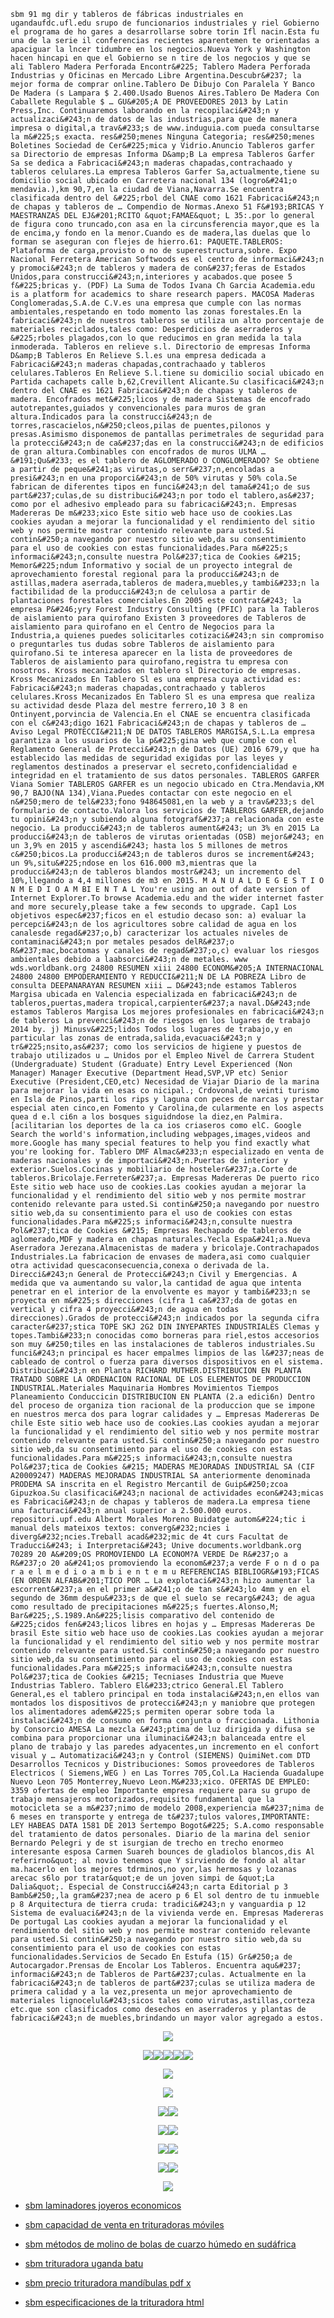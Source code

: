 
```
sbm 91 mg dir y tableros de fábricas industriales en ugandaufdc.ufl.edu srupo de funcionarios industriales y riel Gobierno el programa de ho gares a desarrollarse sobre torin Ifl nacin.Esta fu una de la serie il conferencias recientes aparentemen te orientadas a apaciguar la lncer tidumbre en los negocios.Nueva York y Washington hacen hincapi en que el Gobierno se n tire de los negocios y que se ali Tablero Madera Perforada Encontr&#225; Tablero Madera Perforada Industrias y Oficinas en Mercado Libre Argentina.Descubr&#237; la mejor forma de comprar online.Tablero De Dibujo Con Paralela Y Banco De Madera (s Lampara $ 2.400.Usado Buenos Aires.Tablero De Madera Con Caballete Regulable $ … GU&#205;A DE PROVEEDORES 2013 by Latin Press,Inc. Continuaremos laborando en la recopilaci&#243;n y actualizaci&#243;n de datos de las industrias,para que de manera impresa o digital,a trav&#233;s de www.induguia.com pueda consultarse la m&#225;s exacta. res&#250;menes Ninguna Categoria; res&#250;menes Boletines Sociedad de Cer&#225;mica y Vidrio.Anuncio Tableros garfer sa Directorio de empresas Informa D&amp;B La empresa Tableros Garfer Sa se dedica a Fabricaci&#243;n maderas chapadas,contrachaado y tableros celulares.La empresa Tableros Garfer Sa,actualmente,tiene su domicilio social ubicado en Carretera nacional 134 (logro&#241;o mendavia.),km 90,7,en la ciudad de Viana,Navarra.Se encuentra clasificada dentro del &#225;rbol del CNAE como 1621 Fabricaci&#243;n de chapas y tableros de … Compendio de Normas.Anexo 51 F&#193;BRICAS Y MAESTRANZAS DEL EJ&#201;RCITO &quot;FAMAE&quot; L 35:.por lo general de figura cono truncado,con asa en la circunsferencia mayor,que es la de encima,y fondo en la menor.Cuando es de madera,las duelas que lo forman se aseguran con flejes de hierro.61: PAQUETE.TABLEROS: Plataforma de carga,provisto o no de superestructura,sobre. Expo Nacional Ferretera American Softwoods es el centro de informaci&#243;n y promoci&#243;n de tableros y madera de con&#237;feras de Estados Unidos,para construcci&#243;n,interiores y acabados.que posee 5 f&#225;bricas y. (PDF) La Suma de Todos Ivana Ch Garcia Academia.edu is a platform for academics to share research papers. MACOSA Maderas Conglomeradas,S.A.de C.V.es una empresa que cumple con las normas ambientales,respetando en todo momento las zonas forestales.En la fabricaci&#243;n de nuestros tableros se utiliza un alto porcentaje de materiales reciclados,tales como: Desperdicios de aserraderos y &#225;rboles plagados,con lo que reducimos en gran medida la tala inmoderada. Tableros en relieve s.l. Directorio de empresas Informa D&amp;B Tableros En Relieve S.l.es una empresa dedicada a Fabricaci&#243;n maderas chapadas,contrachaado y tableros celulares.Tableros En Relieve S.l.tiene su domicilio social ubicado en Partida cachapets calle b,62,Crevillent Alicante.Su clasificaci&#243;n dentro del CNAE es 1621 Fabricaci&#243;n de chapas y tableros de madera. Encofrados met&#225;licos y de madera Sistemas de encofrado autotrepantes,guiados y convencionales para muros de gran altura.Indicados para la construcci&#243;n de torres,rascacielos,n&#250;cleos,pilas de puentes,pilonos y presas.Asimismo disponemos de pantallas perimetrales de seguridad para la protecci&#243;n de ca&#237;das en la construcci&#243;n de edificios de gran altura.Combinables con encofrados de muros ULMA … &#191;Qu&#233; es el tablero de AGLOMERADO O CONGLOMERADO? Se obtiene a partir de peque&#241;as virutas,o serr&#237;n,encoladas a presi&#243;n en una proporci&#243;n de 50% virutas y 50% cola.Se fabrican de diferentes tipos en funci&#243;n del tama&#241;o de sus part&#237;culas,de su distribuci&#243;n por todo el tablero,as&#237; como por el adhesivo empleado para su fabricaci&#243;n. Empresas Madereras De m&#233;xico Este sitio web hace uso de cookies.Las cookies ayudan a mejorar la funcionalidad y el rendimiento del sitio web y nos permite mostrar contenido relevante para usted.Si contin&#250;a navegando por nuestro sitio web,da su consentimiento para el uso de cookies con estas funcionalidades.Para m&#225;s informaci&#243;n,consulte nuestra Pol&#237;tica de Cookies &#215; Memor&#225;ndum Informativo y social de un proyecto integral de aprovechamiento forestal regional para la producci&#243;n de astillas,madera aserrada,tableros de madera,muebles,y tambi&#233;n la factibilidad de la producci&#243;n de celulosa a partir de plantaciones forestales comerciales.En 2005 este contrat&#243; la empresa P&#246;yry Forest Industry Consulting (PFIC) para la Tableros de aislamiento para quirofano Existen 3 proveedores de Tableros de aislamiento para quirofano en el Centro de Negocios para la Industria,a quienes puedes solicitarles cotizaci&#243;n sin compromiso o preguntarles tus dudas sobre Tableros de aislamiento para quirofano.Si te interesa aparecer en la lista de proveedores de Tableros de aislamiento para quirofano,registra tu empresa con nosotros. Kross mecanizados en tablero sl Directorio de empresas. Kross Mecanizados En Tablero Sl es una empresa cuya actividad es: Fabricaci&#243;n maderas chapadas,contrachaado y tableros celulares.Kross Mecanizados En Tablero Sl es una empresa que realiza su actividad desde Plaza del mestre ferrero,10 3 8 en Ontinyent,porvincia de Valencia.En el CNAE se encuentra clasificada con el c&#243;digo 1621 Fabricaci&#243;n de chapas y tableros de … Aviso Legal PROTECCI&#211;N DE DATOS TABLEROS MARGISA,S.L.La empresa garantiza a los usuarios de la p&#225;gina web que cumple con el Reglamento General de Protecci&#243;n de Datos (UE) 2016 679,y que ha establecido las medidas de seguridad exigidas por las leyes y reglamentos destinados a preservar el secreto,confidencialidad e integridad en el tratamiento de sus datos personales. TABLEROS GARFER Viana Somier TABLEROS GARFER es un negocio ubicado en Ctra.Mendavia,KM 90,7 BAJO(NA 134),Viana.Puedes contactar con este negocio en el n&#250;mero de tel&#233;fono 948645081,en la web y a trav&#233;s del formulario de contacto.Valora los servicios de TABLEROS GARFER,dejando tu opini&#243;n y subiendo alguna fotograf&#237;a relacionada con este negocio. La producci&#243;n de tableros aument&#243; un 3% en 2015 La producci&#243;n de tableros de virutas orientadas (OSB) mejor&#243; en un 3,9% en 2015 y ascendi&#243; hasta los 5 millones de metros c&#250;bicos.La producci&#243;n de tableros duros se increment&#243; un 9%,situ&#225;ndose en los 616.000 m3,mientras que la producci&#243;n de tableros blandos mostr&#243; un incremento del 10%,llegando a 4,4 millones de m3 en 2015. M A N U A L D E G E S T I O N M E D I O A M BI E N T A L You're using an out of date version of Internet Explorer.To browse Academia.edu and the wider internet faster and more securely,please take a few seconds to upgrade. Cap1 Los objetivos espec&#237;ficos en el estudio decaso son: a) evaluar la percepci&#243;n de los agricultores sobre calidad de agua en los canalesde regad&#237;o,b) caracterizar los actuales niveles de contaminaci&#243;n por metales pesados delR&#237;o R&#237;mac,bocatomas y canales de regad&#237;o,c) evaluar los riesgos ambientales debido a laabsorci&#243;n de metales. www wds.worldbank.org 24800 RESUMEN xiii 24800 ECONOM&#205;A INTERNACIONAL 24800 24800 EMPODERAMIENTO Y REDUCCI&#211;N DE LA POBREZA Libro de consulta DEEPANARAYAN RESUMEN xiii … D&#243;nde estamos Tableros Margisa ubicada en Valencia especializada en fabricaci&#243;n de tableros,puertas,madera tropical,carpienter&#237;a naval.D&#243;nde estamos Tableros Margisa Los mejores profesionales en fabricaci&#243;n de tableros La prevenci&#243;n de riesgos en los lugares de trabajo 2014 by. j) Minusv&#225;lidos Todos los lugares de trabajo,y en particular las zonas de entrada,salida,evacuaci&#243;n y tr&#225;nsito,as&#237; como los servicios de higiene y puestos de trabajo utilizados u … Unidos por el Empleo Nivel de Carrera Student (Undergraduate) Student (Graduate) Entry Level Experienced (Non Manager) Manager Executive (Department Head,SVP,VP etc) Senior Executive (President,CEO,etc) Necesidad de Viajar Diario de la marina para mejorar la vida en esas co nicipal.; Crdovonal,de veinti turismo en Isla de Pinos,parti los rips y laguna con peces de narcas y prestar especial aten cinco,en Fomento y Carolina,de cularmente en los aspects quea d e.l ci6n a los bosques siguidndose la diez,en Palmira.[acilitarian los deportes de la ca ios criaseros como elC. Google Search the world's information,including webpages,images,videos and more.Google has many special features to help you find exactly what you're looking for. Tablero DMF Almac&#233;n especializado en venta de maderas nacionales y de importaci&#243;n.Puertas de interior y exterior.Suelos.Cocinas y mobiliario de hosteler&#237;a.Corte de tableros.Bricolaje.Ferreter&#237;a. Empresas Madereras De puerto rico Este sitio web hace uso de cookies.Las cookies ayudan a mejorar la funcionalidad y el rendimiento del sitio web y nos permite mostrar contenido relevante para usted.Si contin&#250;a navegando por nuestro sitio web,da su consentimiento para el uso de cookies con estas funcionalidades.Para m&#225;s informaci&#243;n,consulte nuestra Pol&#237;tica de Cookies &#215; Empresas Rechapado de tableros de aglomerado,MDF y madera en chapas naturales.Yecla Espa&#241;a.Nueva Aserradora Jerezana.Almacenistas de madera y bricolaje.Contrachapados Industriales.La fabricacion de envases de madera,asi como cualquier otra actividad quescaconsecuencia,conexa o derivada de la. Direcci&#243;n General de Protecci&#243;n Civil y Emergencias. A medida que va aumentando su valor,la cantidad de agua que intenta penetrar en el interior de la envolvente es mayor y tambi&#233;n se proyecta en m&#225;s direcciones (cifra 1 ca&#237;da de gotas en vertical y cifra 4 proyecci&#243;n de agua en todas direcciones).Grados de protecci&#243;n indicados por la segunda cifra caracter&#237;stica TOPE SKJ 2G2 DIN INYEPARTES INDUSTRIALES Clemas y topes.Tambi&#233;n conocidas como borneras para riel,estos accesorios son muy &#250;tiles en las instalaciones de tableros industriales.Su funci&#243;n principal es hacer empalmes limpios de las l&#237;neas de cableado de control o fuerza para diversos dispositivos en el sistema. Distribuci&#243;n en Planta RICHARD MUTHER.DISTRIBUCION EN PLANTA TRATADO SOBRE LA ORDENACION RACIONAL DE LOS ELEMENTOS DE PRODUCCION INDUSTRIAL.Materiales Maquinaria Hombres Movimientos Tiempos Planeamiento Conduccicin DISTRIBUCION EN PLANTA (2.a edici6n) Dentro del proceso de organiza tion racional de la produccion que se impone en nuestros merca dos para lograr calidades y … Empresas Madereras De chile Este sitio web hace uso de cookies.Las cookies ayudan a mejorar la funcionalidad y el rendimiento del sitio web y nos permite mostrar contenido relevante para usted.Si contin&#250;a navegando por nuestro sitio web,da su consentimiento para el uso de cookies con estas funcionalidades.Para m&#225;s informaci&#243;n,consulte nuestra Pol&#237;tica de Cookies &#215; MADERAS MEJORADAS INDUSTRIAL SA (CIF A20009247) MADERAS MEJORADAS INDUSTRIAL SA anteriormente denominada PRODEMA SA inscrita en el Registro Mercantil de Guip&#250;zcoa Gipuzkoa.Su clasificaci&#243;n nacional de actividades econ&#243;micas es Fabricaci&#243;n de chapas y tableros de madera.La empresa tiene una facturaci&#243;n anual superior a 2.500.000 euros. repositori.upf.edu Albert Morales Moreno Buidatge autom&#224;tic i manual dels mateixos textos: converg&#232;ncies i diverg&#232;ncies.Treball acad&#232;mic de 4t curs Facultat de Traducci&#243; i Interpretaci&#243; Unive documents.worldbank.org 70289 20 A&#209;OS PROMOVIENDO LA ECONOM?A VERDE De R&#237;o a R&#237;o 20 a&#241;os promoviendo la econom&#237;a verde F o n d o pa r a e l m e d i o a m b i e n t e m u REFERENCIAS BIBLIOGR&#193;FICAS (EN ORDEN ALFAB&#201;TICO POR … La explotaci&#243;n hizo aumentar la escorrent&#237;a en el primer a&#241;o de tan s&#243;lo 4mm y en el segundo de 36mm despu&#233;s de que el suelo se recarg&#243; de agua como resultado de precipitaciones m&#225;s fuertes.Alonso,M; Bar&#225;,S.1989.An&#225;lisis comparativo del contenido de &#225;cidos fen&#243;licos libres en hojas y … Empresas Madereras De brasil Este sitio web hace uso de cookies.Las cookies ayudan a mejorar la funcionalidad y el rendimiento del sitio web y nos permite mostrar contenido relevante para usted.Si contin&#250;a navegando por nuestro sitio web,da su consentimiento para el uso de cookies con estas funcionalidades.Para m&#225;s informaci&#243;n,consulte nuestra Pol&#237;tica de Cookies &#215; Tecniases Industria que Mueve Industrias Tablero. Tablero El&#233;ctrico General.El Tablero General,es el tablero principal en toda instalaci&#243;n,en ellos van montados los dispositivos de protecci&#243;n y maniobre que protegen los alimentadores adem&#225;s permiten operar sobre toda la instalaci&#243;n de consumo en forma conjunta o fraccionada. Lithonia by Consorcio AMESA La mezcla &#243;ptima de luz dirigida y difusa se combina para proporcionar una iluminaci&#243;n balanceada entre el plano de trabajo y las paredes adyacentes,un incremento en el confort visual y … Automatizaci&#243;n y Control (SIEMENS) QuimiNet.com DTD Desarrollos Tecnicos y Distribuciones: Somos proveedores de Tableros Electricos ( Siemens,WEG ) en Las Torres 705,Col.La Hacienda Guadalupe Nuevo Leon 705 Monterrey,Nuevo Leon.M&#233;xico. OFERTAS DE EMPLEO: 3359 ofertas de empleo Importante empresa requiere para su grupo de trabajo mensajeros motorizados,requisito fundamental que la motocicleta se a m&#237;nimo de modelo 2008,experiencia m&#237;nima de 6 meses en transporte y entrega de t&#237;tulos valores,IMPORTANTE: LEY HABEAS DATA 1581 DE 2013 Sertempo Bogot&#225; S.A.como responsable del tratamiento de datos personales. Diario de la marina del senior Bernardo Pelegri y de st isurgian de trecho en trecho enormeo interesante esposa Carmen Suareh bounces de gladiolos blancos,dis Al referirno&quot; al novio tenemos que Y sirviendo de fondo al altar ma.hacerlo en los mejores tdrminos,no yor,las hermosas y lozanas arecac s6lo por tratar&quot;e de un joven simpi de &quot;La Dalia&quot;. Especial de Construcci&#243;n carta Editorial p 3 Bamb&#250;,la gram&#237;nea de acero p 6 El sol dentro de tu inmueble p 8 Arquitectura de tierra cruda: tradici&#243;n y vanguardia p 12 Sistema de evaluaci&#243;n de la vivienda verde en. Empresas Madereras De portugal Las cookies ayudan a mejorar la funcionalidad y el rendimiento del sitio web y nos permite mostrar contenido relevante para usted.Si contin&#250;a navegando por nuestro sitio web,da su consentimiento para el uso de cookies con estas funcionalidades.Servicios de Secado En Estufa (15) Gr&#250;a de Autocargador.Prensas de Encolar Los Tableros. Encuentra aqu&#237; informaci&#243;n de Tableros de Part&#237;culas. Actualmente en la fabricaci&#243;n de tableros de part&#237;culas se utiliza madera de primera calidad y a la vez,presenta un mejor aprovechamiento de materiales lignocelul&#243;sicos tales como virutas,astillas,corteza etc.que son clasificados como desechos en aserraderos y plantas de fabricaci&#243;n de muebles,brindando un mayor valor agregado a estos. 
```

<div align="center">

<a href="https://es-crusher.shibang-china.com/github&k=sbm+91+mg+dir+y+tableros+de+f%C3%A1bricas+industriales+en+uganda"><img src="https://static.shibang-china.com/es/crusher/logo.jpg"></a>

<a href="https://es-crusher.shibang-china.com/github&k=sbm+91+mg+dir+y+tableros+de+f%C3%A1bricas+industriales+en+uganda"><img src="https://static.shibang-china.com/es/crusher/index.jpg"></a><a href="https://es-crusher.shibang-china.com/material.htmlgithub&k=sbm+91+mg+dir+y+tableros+de+f%C3%A1bricas+industriales+en+uganda"><img src="https://static.shibang-china.com/es/crusher/material.jpg"></a><a href="https://es-crusher.shibang-china.com/application.htmlgithub&k=sbm+91+mg+dir+y+tableros+de+f%C3%A1bricas+industriales+en+uganda"><img src="https://static.shibang-china.com/es/crusher/application.jpg"></a><a href="https://es-crusher.shibang-china.com/aboutus.htmlgithub&k=sbm+91+mg+dir+y+tableros+de+f%C3%A1bricas+industriales+en+uganda"><img src="https://static.shibang-china.com/es/crusher/aboutus.jpg"></a><a href="https://es-crusher.shibang-china.com/contact.htmlgithub&k=sbm+91+mg+dir+y+tableros+de+f%C3%A1bricas+industriales+en+uganda"><img src="https://static.shibang-china.com/es/crusher/contact.jpg"></a>

<a href="https://es-crusher.shibang-china.com/github&k=sbm+91+mg+dir+y+tableros+de+f%C3%A1bricas+industriales+en+uganda"><img src="https://static.shibang-china.com/es/crusher/banner.jpg"></a>

<a href="https://swt.shibang-china.com/github&k=sbm+91+mg+dir+y+tableros+de+f%C3%A1bricas+industriales+en+uganda"><img src="https://static.shibang-china.com/es/crusher/text.jpg"></a>

<a href="https://swt.shibang-china.com/github&k=sbm+91+mg+dir+y+tableros+de+f%C3%A1bricas+industriales+en+uganda"><img src="https://static.shibang-china.com/es/crusher/chat.jpg"></a><a href="https://es-crusher.shibang-china.com/contact.htmlgithub&k=sbm+91+mg+dir+y+tableros+de+f%C3%A1bricas+industriales+en+uganda"><img src="https://static.shibang-china.com/es/crusher/message.jpg"></a>

<a href="https://es-crusher.shibang-china.com/products/pe.htmlgithub&k=sbm+91+mg+dir+y+tableros+de+f%C3%A1bricas+industriales+en+uganda"><img src="https://static.shibang-china.com/es/crusher/pe.jpg"></a><a href="https://es-crusher.shibang-china.com/products/pf.htmlgithub&k=sbm+91+mg+dir+y+tableros+de+f%C3%A1bricas+industriales+en+uganda"><img src="https://static.shibang-china.com/es/crusher/pf.jpg"></a>

<a href="https://es-crusher.shibang-china.com/products/hpt.htmlgithub&k=sbm+91+mg+dir+y+tableros+de+f%C3%A1bricas+industriales+en+uganda"><img src="https://static.shibang-china.com/es/crusher/hpt.jpg"></a><a href="https://es-crusher.shibang-china.com/products/vsi.htmlgithub&k=sbm+91+mg+dir+y+tableros+de+f%C3%A1bricas+industriales+en+uganda"><img src="https://static.shibang-china.com/es/crusher/vsi.jpg"></a>

<a href="https://es-crusher.shibang-china.com/products/klv.htmlgithub&k=sbm+91+mg+dir+y+tableros+de+f%C3%A1bricas+industriales+en+uganda"><img src="https://static.shibang-china.com/es/crusher/klv.jpg"></a><a href="https://es-crusher.shibang-china.com/products/portable.htmlgithub&k=sbm+91+mg+dir+y+tableros+de+f%C3%A1bricas+industriales+en+uganda"><img src="https://static.shibang-china.com/es/crusher/portable.jpg"></a>

<a href="https://swt.shibang-china.com/github&k=sbm+91+mg+dir+y+tableros+de+f%C3%A1bricas+industriales+en+uganda"><img src="https://static.shibang-china.com/es/crusher/case.jpg"></a>

</div>


* [sbm laminadores joyeros economicos](sbm%20laminadores%20joyeros%20economicos.md)

* [sbm capacidad de venta en trituradoras móviles](sbm%20capacidad%20de%20venta%20en%20trituradoras%20m%C3%B3viles.md)

* [sbm métodos de molino de bolas de cuarzo húmedo en sudáfrica](sbm%20m%C3%A9todos%20de%20molino%20de%20bolas%20de%20cuarzo%20h%C3%BAmedo%20en%20sud%C3%A1frica.md)

* [sbm trituradora uganda batu](sbm%20trituradora%20uganda%20batu.md)

* [sbm precio trituradora mandíbulas pdf x](sbm%20precio%20trituradora%20mand%C3%ADbulas%20pdf%20x.md)

* [sbm especificaciones de la trituradora html](sbm%20especificaciones%20de%20la%20trituradora%20html.md)